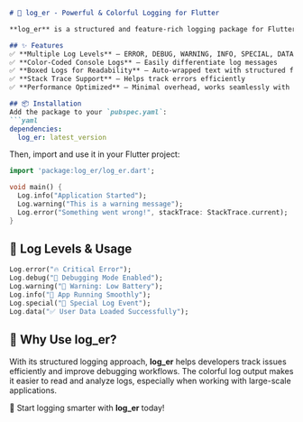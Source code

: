 ```md
# 📜 log_er - Powerful & Colorful Logging for Flutter

**log_er** is a structured and feature-rich logging package for Flutter applications. It provides colorful and readable log output, making debugging and application monitoring easier than ever! 🚀

## ✨ Features
✅ **Multiple Log Levels** – ERROR, DEBUG, WARNING, INFO, SPECIAL, DATA  
✅ **Color-Coded Console Logs** – Easily differentiate log messages  
✅ **Boxed Logs for Readability** – Auto-wrapped text with structured format  
✅ **Stack Trace Support** – Helps track errors efficiently  
✅ **Performance Optimized** – Minimal overhead, works seamlessly with debug mode  

## 📦 Installation
Add the package to your `pubspec.yaml`:
```yaml
dependencies:
  log_er: latest_version
```

Then, import and use it in your Flutter project:
```dart
import 'package:log_er/log_er.dart';

void main() {
  Log.info("Application Started");
  Log.warning("This is a warning message");
  Log.error("Something went wrong!", stackTrace: StackTrace.current);
}
```

## 📌 Log Levels & Usage
```dart
Log.error("🔥 Critical Error");
Log.debug("🍺 Debugging Mode Enabled");
Log.warning("🚨 Warning: Low Battery");
Log.info("🔵 App Running Smoothly");
Log.special("💜 Special Log Event");
Log.data("✅ User Data Loaded Successfully");
```

## 🎯 Why Use log_er?
With its structured logging approach, **log_er** helps developers track issues efficiently and improve debugging workflows. The colorful log output makes it easier to read and analyze logs, especially when working with large-scale applications.

🚀 Start logging smarter with **log_er** today!
```

